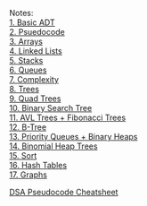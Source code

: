 Notes:\
[1. Basic ADT](1.%20Basic%20ADT.md)\
[2. Psuedocode](2.%20Psuedocode.md)\
[3. Arrays](3.%20Arrays.md)\
[4. Linked Lists](4.%20Linked%20Lists.md)\
[5. Stacks](5.%20Stacks.md)\
[6. Queues](6.%20Queues.md)\
[7. Complexity](7.%20Complexity.md)\
[8. Trees](8.%20Trees.md)\
[9. Quad Trees](9.%20Quad%20Trees.md)\
[10. Binary Search Tree](10.%20Binary%20Search%20Tree.md)\
[11. AVL Trees + Fibonacci Trees](11.%20AVL%20Trees%20+%20Fibonacci%20Trees.md)\
[12. B-Tree](12.%20B-Tree.md)\
[13. Priority Queues + Binary Heaps](13.%20Priority%20Queues%20+%20Binary%20Heaps.md)\
[14. Binomial Heap Trees](14.%20Binomial%20Heap%20Trees.md)\
[15. Sort](15.%20Sort.md)\
[16. Hash Tables](16.%20Hash%20Tables.md)\
[17. Graphs](17.%20Graphs.md)

[DSA Pseudocode Cheatsheet](Images/DSA%20Pseudocode.pdf)